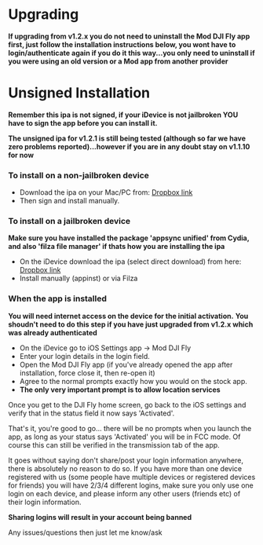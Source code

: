 # Upgrading

**If upgrading from v1.2.x you do not need to uninstall the Mod DJI Fly app first, just follow the installation instructions below, you wont have to login/authenticate again if you do it this way...you only need to uninstall if you were using an old version or a Mod app from another provider**


# Unsigned Installation

**Remember this ipa is not signed, if your iDevice is not jailbroken YOU have to sign the app before you can install it.**

**The unsigned ipa for v1.2.1 is still being tested (although so far we have zero problems reported)...however if you are in any doubt stay on v1.1.10 for now**


### To install on a non-jailbroken device

* Download the ipa on your Mac/PC from: [Dropbox link](https://www.dropbox.com/s/wjeuda0nqmexbqv/Mod_DJI_Fly_v1.2.1_test_unsig.ipa?dl=0)
* Then sign and install manually.

### To install on a jailbroken device

**Make sure you have installed the package 'appsync unified' from Cydia, and also 'filza file manager' if thats how you are installing the ipa**

* On the iDevice download the ipa (select direct download) from here: [Dropbox link](https://www.dropbox.com/s/wjeuda0nqmexbqv/Mod_DJI_Fly_v1.2.1_test_unsig.ipa?dl=0)
* Install manually (appinst) or via Filza


### When the app is installed

**You will need internet access on the device for the initial activation.**
**You shoudn't need to do this step if you have just upgraded from v1.2.x which was already authenticated**

* On the iDevice go to iOS Settings app -> Mod DJI Fly
* Enter your login details in the login field.
* Open the Mod DJI Fly app (if you've already opened the app after installation, force close it, then re-open it)
* Agree to the normal prompts exactly how you would on the stock app.
* **The only very important prompt is to allow location services**

Once you get to the DJI Fly home screen, go back to the iOS settings and verify that in the status field it now says 'Activated'.

That's it, you're good to go... there will be no prompts when you launch the app, as long as your status says 'Activated' you will be in FCC mode. Of course this can still be verified in the transmission tab of the app.

It goes without saying don't share/post your login information anywhere, there is absolutely no reason to do so.
If you have more than one device registered with us (some people have multiple devices or registered devices for friends) you will have 2/3/4 different logins, make sure you only use one login on each device, and please inform any other users (friends etc) of their login information.

**Sharing logins will result in your account being banned**

Any issues/questions then just let me know/ask

